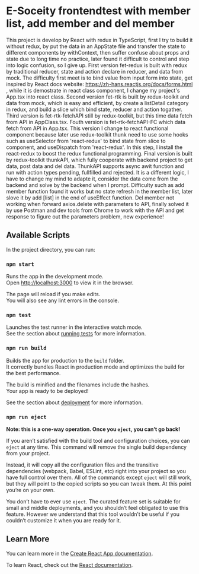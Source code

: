 # E-Soceity frontendtest with member list, add member and del member

This project is develop by React with redux in TypeScript, first I try to build it without redux, by put the data in an AppState file and transfer the state to different components by withContext, then suffer confuse about props and state due to long time no practice, later found it difficult to control and step into logic confusion, so I give up. 
First version fet-redux is built with redux by traditional reducer, state and action declare in reducer, and data from mock. The difficulty first meet is to bind value from input form into state, get inspired by React docs website: https://zh-hans.reactjs.org/docs/forms.html  , while it is demostrate in react class component, I change my project's App.tsx into react class. 
Second version fet-rtk is built by redux-toolkit and data from mock, which is easy and efficient, by create a listDetail category in redux, and build a slice which bind state, reducer and action togather. 
Third version is fet-rtk-fetchAPI still by redux-toolkit, but this time data fetch from API in AppClass.tsx.
Fouth version is fet-rtk-fetchAPI-FC which data fetch from API in App.tsx. This version I change to react functional component because later use redux-toolkit thunk need to use some hooks such as useSelector from 'react-redux' to bind state from slice to component, and useDispatch from 'react-redux'. In this step, I install the react-redux to boost the redux functional programming.
Final version is built by redux-toolkit thunkAPI, which fully cooperate with backend project to get data, post data and del data. ThunkAPI supports async awit function and run with action types pending, fullfilled and rejected. It is a different logic, I have to change my mind to adapte it, consider the data come from the backend and solve by the backend when I prompt.  Difficulty such as add member function found it works but no state refresh in the member list, later slove it by add [list] in the end of useEffect function. Del member not working when forward axios.delete with parameters to API, finally solved it by use Postman and dev tools from Chrome to work with the API and get response to figure out the parameters problem, new experience!

## Available Scripts

In the project directory, you can run:

### `npm start`

Runs the app in the development mode.\
Open [http://localhost:3000](http://localhost:3000) to view it in the browser.

The page will reload if you make edits.\
You will also see any lint errors in the console.

### `npm test`

Launches the test runner in the interactive watch mode.\
See the section about [running tests](https://facebook.github.io/create-react-app/docs/running-tests) for more information.

### `npm run build`

Builds the app for production to the `build` folder.\
It correctly bundles React in production mode and optimizes the build for the best performance.

The build is minified and the filenames include the hashes.\
Your app is ready to be deployed!

See the section about [deployment](https://facebook.github.io/create-react-app/docs/deployment) for more information.

### `npm run eject`

**Note: this is a one-way operation. Once you `eject`, you can’t go back!**

If you aren’t satisfied with the build tool and configuration choices, you can `eject` at any time. This command will remove the single build dependency from your project.

Instead, it will copy all the configuration files and the transitive dependencies (webpack, Babel, ESLint, etc) right into your project so you have full control over them. All of the commands except `eject` will still work, but they will point to the copied scripts so you can tweak them. At this point you’re on your own.

You don’t have to ever use `eject`. The curated feature set is suitable for small and middle deployments, and you shouldn’t feel obligated to use this feature. However we understand that this tool wouldn’t be useful if you couldn’t customize it when you are ready for it.

## Learn More

You can learn more in the [Create React App documentation](https://facebook.github.io/create-react-app/docs/getting-started).

To learn React, check out the [React documentation](https://reactjs.org/).

